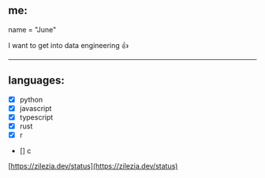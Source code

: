 ## me:
name = "June"
  


I want to get into data engineering 👍

---

## languages:
- [x] python
- [x] javascript
- [x] typescript
- [x] rust
- [x] r
- [] c


[https://zilezia.dev/status](https://zilezia.dev/status)
